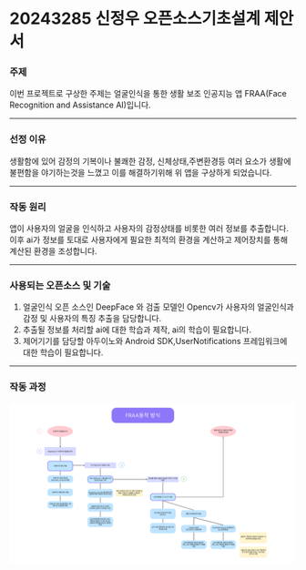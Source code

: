 # 20243285 신정우 오픈소스기초설계 제안서
### 주제
이번 프로젝트로 구상한 주제는 얼굴인식을 통한 생활 보조 인공지능 앱 FRAA(Face Recognition and Assistance AI)입니다.
<hr/>

### 선정 이유
생활함에 있어 감정의 기복이나 불쾌한 감정, 신체상태,주변환경등 여러 요소가 생활에 불편함을 야기하는것을 느꼈고 이를 해결하기위해 위 앱을 구상하게 되었습니다.
<hr/>

### 작동 원리
앱이 사용자의 얼굴을 인식하고 사용자의 감정상태를 비롯한 여러 정보를 추출합니다. 이후 ai가 정보를 토대로 사용자에게 필요한 최적의 환경을 계산하고 제어장치를 통해 계산된 환경을 조성합니다.
<hr/>

### 사용되는 오픈소스 및 기술
1. 얼굴인식 오픈 소스인 DeepFace 와 검출 모델인 Opencv가 사용자의 얼굴인식과 감정 및 사용자의 특징 추출을 담당합니다.
2. 추출될 정보를 처리할 ai에 대한 학습과 제작, ai의 학습이 필요합니다.
3. 제어기기를 담당할 아두이노와 Android SDK,UserNotifications 프레임워크에 대한 학습이 필요합니다.
<hr/>

### 작동 과정
<img src="img/Strategic Plan (1).png" alt="Example Image" width="500"/>


